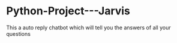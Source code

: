 # Python-Project---Jarvis
This a auto reply chatbot which will tell you the answers of all your questions
